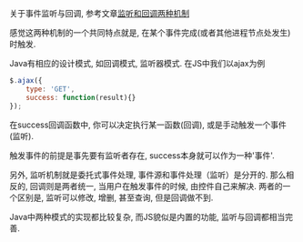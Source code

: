 关于事件监听与回调, 参考文章[监听和回调两种机制](http://www.jianshu.com/p/13e417854c5b)

感觉这两种机制的一个共同特点就是, 在某个事件完成(或者其他进程节点处发生)时触发.

Java有相应的设计模式, 如回调模式, 监听器模式. 在JS中我们以ajax为例

```js
$.ajax({
    type: 'GET',
    success: function(result){}
});
```

在success回调函数中, 你可以决定执行某一函数(回调), 或是手动触发一个事件(监听). 

触发事件的前提是事先要有监听者存在, success本身就可以作为一种'事件'.

另外, 监听机制就是委托式事件处理, 事件源和事件处理（监听）是分开的. 那么相反的, 回调则是两者统一, 当用户在触发事件的时候, 由控件自己来解决. 两者的一个区别是, 监听可以修改, 增删, 甚至查询, 但是回调做不到. 

Java中两种模式的实现都比较复杂, 而JS貌似是内置的功能, 监听与回调都相当完善.
